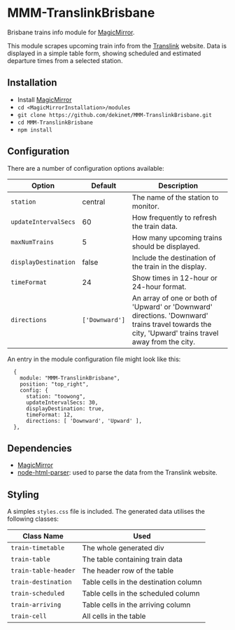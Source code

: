 # MMM-TranslinkBrisbane
Brisbane trains info module for [MagicMirror](https://github.com/MichMich/MagicMirror).

This module scrapes upcoming train info from the [Translink](https://translink.com.au) website. Data is displayed in a simple table form, showing scheduled and estimated departure times from a selected station.

## Installation
* Install [MagicMirror](https://docs.magicmirror.builders/)
* `cd <MagicMirrorInstallation>/modules`
* `git clone https://github.com/dekinet/MMM-TranslinkBrisbane.git`
* `cd MMM-TranslinkBrisbane`
* `npm install`

## Configuration
There are a number of configuration options available:

| Option               | Default          | Description  |
| ---------------------|------------------| -------------|
| `station`            | central          | The name of the station to monitor. |
| `updateIntervalSecs` | 60               | How frequently to refresh the train data. |
| `maxNumTrains`       | 5                | How many upcoming trains should be displayed. |
| `displayDestination` | false            | Include the destination of the train in the display. |
| `timeFormat`         | 24               | Show times in 12-hour or 24-hour format. |
| `directions`         | `['Downward']` | An array of one or both of 'Upward' or 'Downward' directions. 'Downward' trains travel towards the city, 'Upward' trains travel away from the city. |

An entry in the module configuration file might look like this:
```
  {
    module: "MMM-TranslinkBrisbane",
    position: "top_right",
    config: {
      station: "toowong",
      updateIntervalSecs: 30,
      displayDestination: true,
      timeFormat: 12,
      directions: [ 'Downward', 'Upward' ],
  },
```


## Dependencies
* [MagicMirror](https://github.com/MichMich/MagicMirror)
* [node-html-parser](https://www.npmjs.com/package/node-html-parser): used to parse the data from the Translink website.

## Styling
A simples `styles.css` file is included. The generated data utilises the following classes:

| Class Name           | Used |
| ---------------------|------|
| `train-timetable`    | The whole generated div |
| `train-table`        | The table containing train data |
| `train-table-header` | The header row of the table |
| `train-destination`  | Table cells in the destination column |
| `train-scheduled`    | Table cells in the scheduled column |
| `train-arriving`     | Table cells in the arriving column |
| `train-cell`         | All cells in the table |
